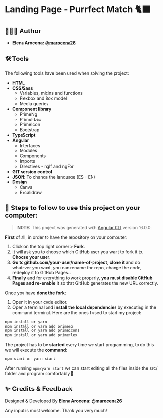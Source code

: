 # Landing Page - Purrfect Match 🐈‍⬛​

## 👩🏻‍💻 Author

- **Elena Arocena: [@marocena26](https://github.com/marocena26)**

## 🛠️ Tools

The following tools have been used when solving the project:

- **HTML**
- **CSS/Sass**
  - Variables, mixins and functions
  - Flexbox and Box model
  - Media queries
- **Component library**
  - PrimeNg
  - PrimeFLex
  - PrimeIcon
  - Bootstrap
- **TypeScript**
- **Angular**
  - Interfaces
  - Modules
  - Components
  - Imports
  - Directives - ngIf and ngFor
- **GIT version control**
- **JSON**: To change the language (ES - EN)
- **Design**
  - Canva
  - Excalidraw

## 💾 Steps to follow to use this project on your computer:

> **NOTE:** This project was generated with [Angular CLI](https://github.com/angular/angular-cli) version 16.0.0.

**First** of all, in order to have the repository on your computer:

1. Click on the top right corner > **Fork**.
2. It will ask you to choose which GitHub user you want to fork it to. **Choose your user**.
3. **Go to github.com/your-user/name-of-project**, **clone it** and do whatever you want, you can rename the repo, change the code, redeploy it to GitHub Pages...
4. **Finally** and for everything to work properly, **you must disable GitHub Pages and re-enable** it so that GitHub generates the new URL correctly.

Once you have **done the fork**:

1. Open it in your code editor.
2. Open a terminal and **install the local dependencies** by executing in the command terminal. Here are the ones I used to start my project:

```bash
npm install or yarn
npm install or yarn add primeng
npm install or yarn add primeicons
npm install or yarn add primeflex
```

The project has to be **started** every time we start programming, to do this we will execute the **command**:

```bash
npm start or yarn start
```

After running `npm/yarn start` we can start editing all the files inside the src/ folder and program comfortably 💫

## ✨ Credits & Feedback

Designed & Developed By **Elena Arocena: [@marocena26](https://github.com/marocena26)**

Any input is most welcome. Thank you very much!
